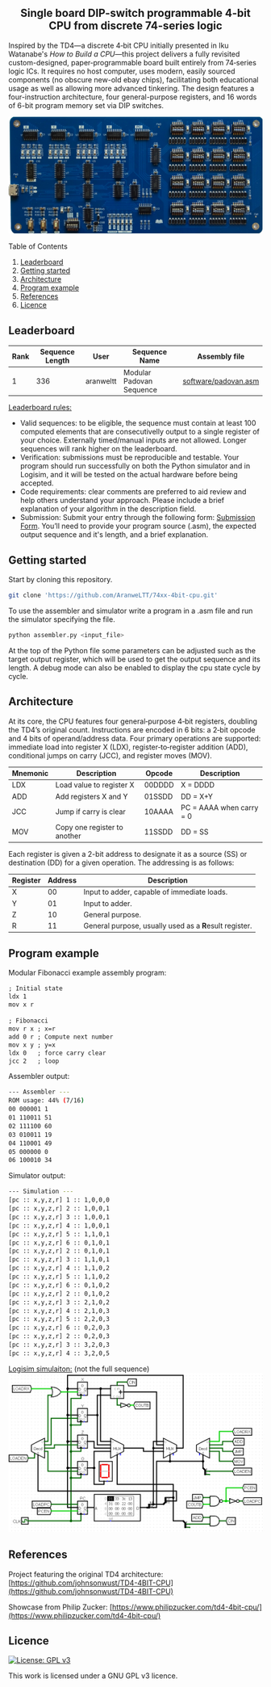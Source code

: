 <!-- Template from https://github.com/othneildrew/Best-README-Template -->
<a id="readme-top"></a>


<!-- PROJECT LOGO -->
<div align="center">
  <h2 align="center">Single board DIP-switch programmable 4-bit CPU from discrete 74-series logic</h2>
</div>


Inspired by the TD4—a discrete 4‑bit CPU initially presented in Iku Watanabe's <i>How to Build a CPU</i>—this project delivers a fully revisited custom-designed, paper‑programmable board built entirely from 74‑series logic ICs. It requires no host computer, uses modern, easily sourced components (no obscure new-old ebay chips), facilitating both educational usage as well as allowing more advanced tinkering. The design features a four-instruction architecture, four general-purpose registers, and 16 words of 6-bit program memory set via DIP switches.

![board]


<!-- TABLE OF CONTENTS -->
<summary>Table of Contents</summary>
<ol>
  <li><a href="#leaderboard">Leaderboard</a></li>
  <li><a href="#getting-started">Getting started</a></li>
  <li><a href="#architecture">Architecture</a></li>
  <li><a href="#program-example">Program example</a></li>
  <li><a href="#references">References</a></li>
  <li><a href="#licence">Licence</a></li>
</ol>


<!-- LEADERBOARD -->
## Leaderboard

| Rank | Sequence Length  | User     | Sequence Name            | Assembly file                                 |
|------|------------------|----------|--------------------------|-----------------------------------------------|
| 1    | 336              | aranweltt  | Modular Padovan Sequence | [software/padovan.asm](software/padovan.asm)  |

<u>Leaderboard rules:</u>
- Valid sequences: to be eligible, the sequence must contain at least 100 computed elements that are consecutivelly output to a single register of your choice. Externally timed/manual inputs are not allowed. Longer sequences will rank higher on the leaderboard.
- Verification: submissions must be reproducible and testable. Your program should run successfully on both the Python simulator and in Logisim, and it will be tested on the actual hardware before being accepted.
- Code requirements: clear comments are preferred to aid review and help others understand your approach. Please include a brief explanation of your algorithm in the description field.
- Submission: Submit your entry through the following form: [Submission Form](https://forms.office.com/Pages/ResponsePage.aspx?id=DQSIkWdsW0yxEjajBLZtrQAAAAAAAAAAAANAAUIfpdFUQUtSQks1OVhKVEpGSFY4Uk1IQ0NHWUpTNi4u). You’ll need to provide your program source (.asm), the expected output sequence and it's length, and a brief explanation.


<!-- GETTING STARTED -->
## Getting started
Start by cloning this repository.

```sh
git clone 'https://github.com/AranweLTT/74xx-4bit-cpu.git'
```

To use the assembler and simulator write a program in a .asm file and run the simulator specifying the file.

```sh
python assembler.py <input_file> 
```

At the top of the Python file some parameters can be adjusted such as the target output register, which will be used to get the output sequence and its length. A debug mode can also be enabled to display the cpu state cycle by cycle.


<!-- ARCHITECTURE -->
## Architecture
At its core, the CPU features four general‑purpose 4‑bit registers, doubling the TD4’s original count. Instructions are encoded in 6 bits: a 2‑bit opcode and 4 bits of operand/address data. Four primary operations are supported: immediate load into register X (LDX), register‑to‑register addition (ADD), conditional jumps on carry (JCC), and register moves (MOV).

| Mnemonic | Description                  | Opcode   | Description              |
|----------|------------------------------|----------|--------------------------|
| LDX      | Load value to register X     | 00DDDD   | X = DDDD                 |
| ADD      | Add registers X and Y        | 01SSDD   | DD = X+Y                 |
| JCC      | Jump if carry is clear       | 10AAAA   | PC = AAAA when carry = 0 |
| MOV      | Copy one register to another | 11SSDD   | DD = SS                  |

Each register is given a 2-bit address to designate it as a source (SS) or destination (DD) for a given operation. The addressing is as follows:

| Register | Address | Description                                         |
|----------|---------|-----------------------------------------------------|
| X        | 00      | Input to adder, capable of immediate loads.         |
| Y        | 01      | Input to adder.                                     |
| Z        | 10      | General purpose.                                    |
| R        | 11      | General purpose, usually used as a **R**esult register. |


<!-- PROGRAM EXAMPLE -->
## Program example
Modular Fibonacci example assembly program:
```armasm
; Initial state
ldx 1
mov x r

; Fibonacci
mov r x ; x=r
add 0 r ; Compute next number
mov x y ; y=x
ldx 0   ; force carry clear
jcc 2   ; loop
```

Assembler output:
```sh
--- Assembler ---
ROM usage: 44% (7/16)
00 000001 1
01 110011 51
02 111100 60
03 010011 19
04 110001 49
05 000000 0
06 100010 34
```

Simulator output:
```sh
--- Simulation ---
[pc :: x,y,z,r] 1 :: 1,0,0,0
[pc :: x,y,z,r] 2 :: 1,0,0,1
[pc :: x,y,z,r] 3 :: 1,0,0,1
[pc :: x,y,z,r] 4 :: 1,0,0,1
[pc :: x,y,z,r] 5 :: 1,1,0,1
[pc :: x,y,z,r] 6 :: 0,1,0,1
[pc :: x,y,z,r] 2 :: 0,1,0,1
[pc :: x,y,z,r] 3 :: 1,1,0,1
[pc :: x,y,z,r] 4 :: 1,1,0,2
[pc :: x,y,z,r] 5 :: 1,1,0,2
[pc :: x,y,z,r] 6 :: 0,1,0,2
[pc :: x,y,z,r] 2 :: 0,1,0,2
[pc :: x,y,z,r] 3 :: 2,1,0,2
[pc :: x,y,z,r] 4 :: 2,1,0,3
[pc :: x,y,z,r] 5 :: 2,2,0,3
[pc :: x,y,z,r] 6 :: 0,2,0,3
[pc :: x,y,z,r] 2 :: 0,2,0,3
[pc :: x,y,z,r] 3 :: 3,2,0,3
[pc :: x,y,z,r] 4 :: 3,2,0,5
```

<u>Logisim simulaiton:</u> (not the full sequence)
![data-path]


<!-- REFERENCES -->
## References
Project featuring the original TD4 architecture: [https://github.com/johnsonwust/TD4-4BIT-CPU](https://github.com/johnsonwust/TD4-4BIT-CPU)

Showcase from Philip Zucker: [https://www.philipzucker.com/td4-4bit-cpu/](https://www.philipzucker.com/td4-4bit-cpu/)


<!-- LICENCE -->
## Licence
[![License: GPL v3][gpl3-badge]][gpl3-url]

This work is licensed under a GNU GPL v3 licence.


<!-- MARKDOWN LINKS & IMAGES -->
<!-- https://www.markdownguide.org/basic-syntax/#reference-style-links -->
[python]: images/badge/python.svg
[github]: images/badge/github.svg
[github-url]: https://github.com
[gpl3-url]: https://www.gnu.org/licenses/gpl-3.0
[gpl3-badge]: https://img.shields.io/badge/License-GPLv3-blue.svg
[board]: images/board-top-2.png
[data-path]: simulation/logisim/output.gif
